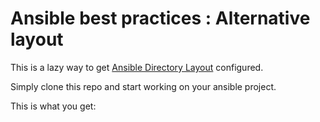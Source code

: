 # Ansible best practices : Alternative layout


This is a lazy way to get [Ansible Directory Layout](https://docs.ansible.com/ansible/latest/user_guide/playbooks_best_practices.html#directory-layout) configured.

Simply clone this repo and start working on your ansible project.

This is what you get:

``` bash

```

